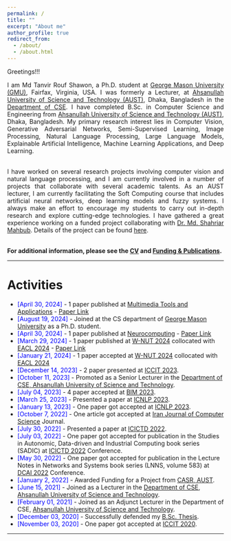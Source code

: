 ```yaml
---
permalink: /
title: ""
excerpt: "About me"
author_profile: true
redirect_from: 
  - /about/
  - /about.html
---
```


Greetings!!!

<div style="text-align: justify"> 

I am Md Tanvir Rouf Shawon, a Ph.D. student at <a href="http://gmu.edu/">George Mason University (GMU)</a>, Fairfax, Virginia, USA. I was formerly a Lecturer, at <a href="http://aust.edu/">Ahsanullah University of Science and Technology (AUST)</a>, Dhaka, Bangladesh in the <a href="https://www.aust.edu/cse">Department of CSE</a>. I have completed B.Sc. in Computer Science and Engineering from <a href="http://aust.edu/">Ahsanullah University of Science and Technology (AUST)</a>, Dhaka, Bangladesh. My primary research interest lies in Computer Vision, Generative Adversarial Networks, Semi-Supervised Learning, Image Processing, Natural Language Processing, Large Language Models, Explainable Artificial Intelligence, Machine Learning Applications, and Deep Learning.<br /><br/>

I have worked on several research projects involving computer vision and natural language processing, and I am currently involved in a number of projects that collaborate with several academic talents. As an AUST lecturer, I am currently facilitating the Soft Computing course that includes artificial neural networks, deep learning models and fuzzy systems. I always make an effort to encourage my students to carry out in-depth research and explore cutting-edge technologies. I have gathered a great experience working on a funded project collaborating with <a href="https://scholar.google.com/citations?user=pBArY-sAAAAJ&hl=en">Dr. Md. Shahriar Mahbub</a>. Details of the project can be found <a href="https://shawon-tanvir.github.io/publications/">here</a>.  <br /><br/>
</div>
   

**For additional information, please see the [CV](https://shawon-tanvir.github.io/cv/) and [Funding & Publications](https://shawon-tanvir.github.io/publications/).**

-----------


# Activities 
* <span style="color:Blue"> [April 30, 2024] </span> - 1 paper published at [Multimedia Tools and Applications](https://link.springer.com/journal/11042) - [Paper Link](https://link.springer.com/article/10.1007/s11042-025-20842-x)
* <span style="color:Blue"> [August 19, 2024] </span> - Joined at the CS department of [George Mason University](https://cs.gmu.edu/) as a Ph.D. student.
* <span style="color:Blue"> [April 30, 2024] </span> - 1 paper published at [Neurocomputing](https://www.sciencedirect.com/journal/neurocomputing) - [Paper Link](https://www.sciencedirect.com/science/article/pii/S0925231224005034)
* <span style="color:Blue"> [March 29, 2024] </span> - 1 paper published at [W-NUT 2024](https://noisy-text.github.io/2024/) collocated with [EACL 2024](https://2024.eacl.org/) - [Paper Link](https://aclanthology.org/2024.wnut-1.5/)
* <span style="color:Blue"> [January 21, 2024] </span> - 1 paper accepted at [W-NUT 2024](https://noisy-text.github.io/2024/) collocated with [EACL 2024](https://2024.eacl.org/) 
* <span style="color:Blue"> [December 14, 2023] </span> - 2 paper presented at [ICCIT 2023](https://iccit.org.bd/2023/).
* <span style="color:Blue"> [October 11, 2023] </span> - Promoted as a Senior Lecturer in the [Department of CSE, Ahsanullah University of Science and Technology](http://aust.edu/).
* <span style="color:Blue"> [July 04, 2023] </span> - 4 paper accepted at [BIM 2023](https://confbim.com/).  
* <span style="color:Blue"> [March 25, 2023] </span> - Presented a paper at [ICNLP 2023](http://www.icnlp.net/).  
* <span style="color:Blue"> [January 13, 2023] </span> - One paper got accepted at [ICNLP 2023](http://www.icnlp.net/).  
* <span style="color:Blue"> [October 7, 2022] </span> - One article got accepted at [Iran Journal of Computer Science](https://www.springer.com/journal/42044) Journal.
* <span style="color:Blue"> [July 30, 2022] </span> - Presented a paper at [ICICTD 2022](https://iict.kuet.ac.bd/icictd2022/).
* <span style="color:Blue"> [July 03, 2022] </span> - One paper got accepted for publication in the Studies in Autonomic, Data-driven and Industrial Computing book series (SADIC) at [ICICTD 2022](https://iict.kuet.ac.bd/icictd2022/) Conference.
* <span style="color:Blue"> [May 30, 2022] </span> - One paper got accepted for publication in the Lecture Notes in Networks and Systems book series (LNNS, volume 583) at [DCAI 2022](https://www.dcai-conference.net/) Conference.
* <span style="color:Blue"> [January 2, 2022] </span> - Awarded Funding for a Project from [CASR, AUST](https://www.aust.edu/casr).
* <span style="color:Blue"> [June 15, 2021] </span> - Joined as a Lecturer in the [Department of CSE, Ahsanullah University of Science and Technology](http://aust.edu/).
* <span style="color:Blue"> [February 01, 2021] </span> - Joined as an Adjunct Lecturer in the Department of CSE, [Ahsanullah University of Science and Technology](https://www.aust.edu/).
* <span style="color:Blue"> [December 03, 2020]  </span> - Successfully defended my [B.Sc. Thesis](https://shawon-tanvir.github.io/files/Thesis_Presentation.pdf).
* <span style="color:Blue"> [November 03, 2020] </span> - One paper got accepted at [ICCIT 2020](https://iccit.org.bd/2020/).

<script type="text/javascript" src="//rf.revolvermaps.com/0/0/8.js?i=52vxgbx02tg&amp;m=0&amp;c=ff0000&amp;cr1=ffffff&amp;f=arial&amp;l=33" async="async"></script>

-----------



